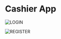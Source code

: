 # Cashier App

![LOGIN](https://user-images.githubusercontent.com/84588706/162619465-16b3b474-8703-49fe-85b3-44f7fcde2f34.jpg)

![REGISTER](https://user-images.githubusercontent.com/84588706/162619479-1d21fc0c-8f20-4806-8a0c-e007a66b34c2.jpg)


<!-- ![PENJUALAN - CASHIER](https://user-images.githubusercontent.com/84588706/162919240-25d46e89-4cd3-4876-82f0-76c833e883da.jpg) -->
